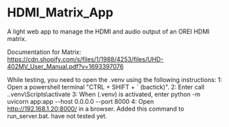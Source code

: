 # HDMI_Matrix_App
A light web app to manage the HDMI and audio output of an OREI HDMI matrix.

Documentation for Matrix: https://cdn.shopify.com/s/files/1/1988/4253/files/UHD-402MV_User_Manual.pdf?v=1693397076

While testing, you need to open the .venv using the following instructions:
1: Open a powershell terminal "CTRL + SHIFT + ` (bactick)".
2: Enter call .\.venv\Scripts\activate
3: When (.venv) is activated, enter python -m uvicorn app:app --host 0.0.0.0 --port 8000
4: Open http://192.168.1.20:8000/ in a browser.
Added this command to run_server.bat. have not tested yet.
